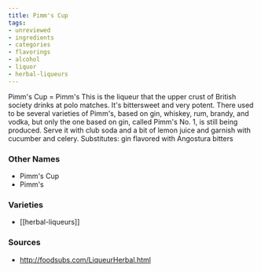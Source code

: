 ```yaml
---
title: Pimm's Cup
tags:
- unreviewed
- ingredients
- categories
- flavorings
- alcohol
- liquor
- herbal-liqueurs
---
```

Pimm's Cup = Pimm's This is the liqueur that the upper crust of British society drinks at polo matches. It's bittersweet and very potent. There used to be several varieties of Pimm's, based on gin, whiskey, rum, brandy, and vodka, but only the one based on gin, called Pimm's No. 1, is still being produced. Serve it with club soda and a bit of lemon juice and garnish with cucumber and celery. Substitutes: gin flavored with Angostura bitters

### Other Names

* Pimm's Cup
* Pimm's

### Varieties

* [[herbal-liqueurs]]

### Sources
* http://foodsubs.com/LiqueurHerbal.html
